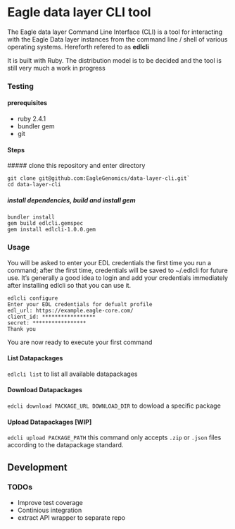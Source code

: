 # Eagle data layer CLI tool
The Eagle data layer Command Line Interface (CLI) is a tool for interacting with the Eagle Data layer instances from the command line / shell of various operating systems. Hereforth refered to as **edlcli**

It is built with Ruby. The distribution model is to be decided and the tool is still very much a work in progress

### Testing

#### prerequisites
- ruby 2.4.1
- bundler gem
- git

#### Steps

##### clone this repository and enter directory
```
git clone git@github.com:EagleGenomics/data-layer-cli.git`
cd data-layer-cli
```

##### install dependencies, build and install gem
```
bundler install
gem build edlcli.gemspec
gem install edlcli-1.0.0.gem
```

### Usage
You will be asked to enter your EDL credentials the first time you run a command; after the first time, credentials will be saved to ~/.edlcli for future use.
It’s generally a good idea to login and add your credentials immediately after installing edlcli so that you can use it.

```
edlcli configure
Enter your EDL credentials for defualt profile
edl_url: https://example.eagle-core.com/
client_id: *****************
secret: *****************
Thank you
```
You are now ready to execute your first command

#### List Datapackages
`edlcli list`
to list all available datapackages

#### Download Datapackages
`edcli download PACKAGE_URL DOWNLOAD_DIR`
to dowload a specific package

#### Upload Datapackages [WIP]
`edcli upload PACKAGE_PATH`
this command only accepts `.zip` or `.json` files according to the datapackage standard.


## Development

### TODOs

- Improve test coverage
- Continious integration
- extract API wrapper to separate repo

